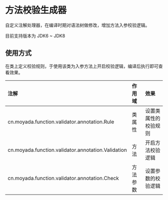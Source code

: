 # 方法校验生成器

自定义注解处理器，在编译时期对语法树做修改，增加方法入参校验逻辑。

目前支持版本为 JDK6 ~ JDK8

## 使用方式

在类上定义校验规则，于使用该类为入参方法上开启校验逻辑，编译后执行即可查看效果。

| 注解 | 作用域 | 效果 |
| :---- | :----- | :---- |
| cn.moyada.function.validator.annotation.Rule | 类属性 | 设置类属性的校验规则 |
| cn.moyada.function.validator.annotation.Validation | 方法 | 开启方法校验逻辑 |
| cn.moyada.function.validator.annotation.Check | 方法参数 | 设置参数的校验逻辑 | 



